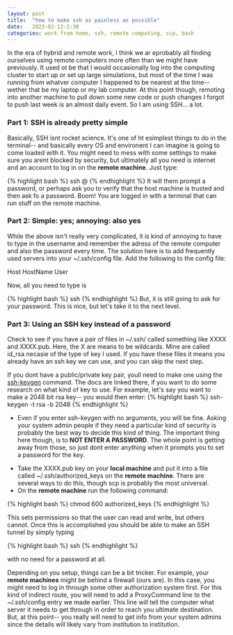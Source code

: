 ```yaml
---
layout: post
title:  "how to make ssh as painless as possible"
date:   2023-02-12-1:30
categories: work from home, ssh, remote computing, scp, bash
---
```


In the era of hybrid and remote work, I think we ar eprobably all finding ourselves using remote computers more often than we might have previously. It used ot be that I would occasionally log into the computing cluster to start up or set up large simulations, but most of the time I was running from whatver computer I happened to be nearest at the time-- wether that be my laptop or my lab computer. At this point though, remoting into another machine to pull down some new code or push changes I forgot to push last week is an almost daily event. So I am using SSH... a lot. 

### Part 1: SSH is already pretty simple

Basically, SSH isnt rocket science. It's one of ht esimplest things to do in the terminal-- and basically every OS and environent I can imagine is going to come loaded with it. You might need to mess with some settings to make sure you arent blocked by security, but ultimately all you need is internet and an account to log in on the **remote machine**. Just type:

{% highlight bash %}
ssh <REMOTE USER NAME>@<REMOTE MACHINE>
{% endhighlight %}
It will them prompt a password, or perhaps ask you to verify that the host machine is trusted and then ask fo a password. Boom! You are logged in with a terminal that can run stuff on the remote machine.

### Part 2: Simple: yes; annoying: also yes

While the above isn't really very complicated, it is kind of annoying to have to type in the username and remember the adress of the remote computer and also the password every time. The solution here is to add frequently used servers into your ~/.ssh/config file. Add the following to the config file:

Host <SERVER NICKNAME>
	HostName <REMOTE MACHINE>
	User <REMOTE USER NAME>

Now, all you need to type is 

{% highlight bash %}
ssh <SERVE NICKNAME>
{% endhighlight %}
But, it is still going to ask for your password. This is nice, but let's take it to the next level.

### Part 3: Using an SSH key instead of a password
Check to see if you have a pair of files in ~/.ssh/ called something like XXXX and XXXX.pub. Here, the X are means to be wildcards. Mine are called id_rsa necasie of the type of key I used. If you have these files it means you already have an ssh key we can use, and you can skip the next step.

 If you dont have a public/private key pair, youll need to make one using the [ssh-keygen](https://www.ssh.com/academy/ssh/keygen) command. The docs are linked there, if you want to do some research on what kind of key to use. For example, let's say you want to make a 2048 bit rsa key-- you would then enter:
    {% highlight bash %}
    ssh-keygen -t rsa -b 2048
    {% endhighlight %}
 - Even if you enter ssh-keygen with no arguments, you will be fine. Asking your system admin people if they need a particular kind of security is probably the best way to decide this kind of thing. The important thing here though, is to **NOT ENTER A PASSWORD**. The whole point is getting away from those, so just dont enter anything when it prompts you to set a password for the key.

* Take the XXXX.pub key on your **local machine** and put it into a file called ~/.ssh/authorized_keys on the **remote machine**. There are several ways to do this, though scp is probably the most universal. 
* On the **remote machine** run the following command:

{% highlight bash %}
chmod 600 authorized_keys
{% endhighlight %}

This sets permissions so that the user can read and write, but others cannot. Once this is accomplished you should be able to make an SSH tunnel by simply typing 

{% highlight bash %}
ssh <SERVE NICKNAME>
{% endhighlight %}

with no need for a password at all. 

Depending on you setup, things can be a bit tricker. For example, your 
**remote machines** might be behind a firewall (ours are). In this case, you might need to log in through some other authorization system first. For this kind of indirect route, you will need to add a ProxyCommand line to the ~/.ssh/config entry we made earlier. This line will tell the computer what server it needs to get through in order to reach you ultimate destination. But, at this point-- you really will need to get info from your system admins since the details will likely vary from institution to institution.








